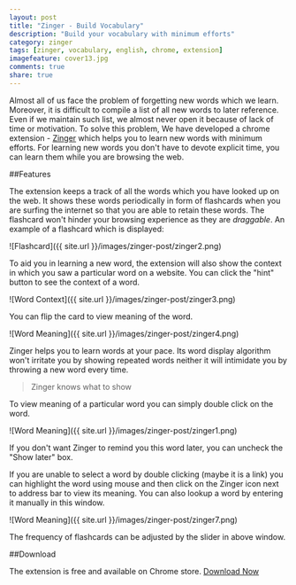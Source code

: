 ```yaml
---
layout: post
title: "Zinger - Build Vocabulary"
description: "Build your vocabulary with minimum efforts"
category: zinger
tags: [zinger, vocabulary, english, chrome, extension]
imagefeature: cover13.jpg
comments: true
share: true
---
```


Almost all of us face the problem of forgetting new words which we learn. Moreover, it is difficult to compile a list of all new words to later reference. Even if we maintain such list, we almost never open it because of lack of time or motivation. To solve this problem, We have developed a chrome extension - [Zinger](https://chrome.google.com/webstore/detail/zinger/fcpibijcomgjkeecnmjkkjfcnfnaldin?hl=en-US&gl=IN) which helps you to learn new words with minimum efforts. For learning new words you don't have to devote explicit time, you can learn them while you are browsing the web.

##Features

The extension keeps a track of all the words which you have looked up on the web. It shows these words periodically in form of flashcards when you are surfing the internet so that you are able to retain these words. The flashcard won't hinder your browsing experience as they are _draggable_. An example of a flashcard which is displayed:

![Flashcard]({{ site.url }}/images/zinger-post/zinger2.png)

To aid you in learning a new word, the extension will also show the context in which you saw a particular word on a website. You can click the "hint" button to see the context of a word.

![Word Context]({{ site.url }}/images/zinger-post/zinger3.png)

You can flip the card to view meaning of the word.

![Word Meaning]({{ site.url }}/images/zinger-post/zinger4.png)

Zinger helps you to learn words at your pace. Its word display algorithm won't irritate you by showing repeated words neither it will intimidate you by throwing a new word every time.

> Zinger knows what to show

To view meaning of a particular word you can simply double click on the word.

![Word Meaning]({{ site.url }}/images/zinger-post/zinger1.png)

If you don't want Zinger to remind you this word later, you can uncheck the "Show later" box.

If you are unable to select a word by double clicking (maybe it is a link) you can highlight the word using mouse and then click on the Zinger icon next to address bar to view its meaning. You can also lookup a word by entering it manually in this window.

![Word Meaning]({{ site.url }}/images/zinger-post/zinger7.png)

The frequency of flashcards can be adjusted by the slider in above window.

##Download

The extension is free and available on Chrome store. [Download Now](https://chrome.google.com/webstore/detail/zinger/fcpibijcomgjkeecnmjkkjfcnfnaldin?hl=en-US&gl=IN)
